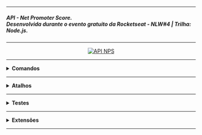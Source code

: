 <hr />

<h5>API - Net Promoter Score.<br />Desenvolvida durante o evento gratuito da Rocketseat - NLW#4 | Trilha: Node.js.</h5>

<hr />

<p align="center">
  <a href="#">
    <img 
         src="https://github.com/lucasrmagalhaes/API_NPS_NLW4-Node.js/blob/main/api/src/assets/img/project.jpg" 
         alt="API NPS" 
    />
  </a>
</p>

<hr />

<details>
    <summary><strong>Comandos</strong></summary>
    <br />
    <p>Comando utilizando durante o desenvolvimento.</p>
    <br />
    <pre>yarn init</pre>
    <pre>yarn add express</pre>
    <pre>yarn add @types/express -D</pre>
    <pre>yarn add typescript -D</pre>
    <pre>yarn tsc --init</pre>
    <pre>yarn add ts-node-dev -D</pre>
    <pre>yarn add typeorm reflect-metadata</pre>
    <pre>yarn add sqlite3</pre>
    <pre>yarn dev</pre>
    <pre>yarn typeorm</pre>
    <pre>npx typeorm migration:create -n CreateUsers</pre>
    <pre>yarn typeorm migration:run</pre>
    <pre>yarn typeorm migration:revert</pre>
    <pre>yarn add uuid</pre>
    <pre>yarn add @types/uuid -D</pre>
    <pre>npx typeorm migration:create -n CreateSurveys</pre>
    <pre>yarn add jest @types/jest -D</pre>
    <pre>npx jest --init</pre>
    <pre>yarn add ts-jest -D</pre>
    <pre>npm i --save-dev @types/jest</pre>
    <pre>npm i jest -D</pre>
    <pre>yarn add cross-env -D</pre>
    <pre>npm install supertest @types/supertest -D</pre>
    <pre>npx typeorm migration:create -n CreateSurveysUsers</pre>
    <pre>npm i nodemailer</pre>
    <pre>npm install handlebars</pre>
    <pre>yarn add yup</pre>
    <pre>yarn add express-async-errors</pre>
</details>

<hr />

<details>
    <summary><strong>Atalhos</strong></summary>
    <br />
    <p align="left">
        <ul>
            <li>Removendo os imports: Alt + Shift + O</li>
            <li>Renomear mais de uma linha: Ctrl + Shift + L</li>
        </ul>
    </p>
</details>

<hr />

<details>
    <summary><strong>Testes</strong></summary>
    <br />
    <p align="left">
        <strong>Testes Automatizados</strong> <br /><br />
        Testes Unitários <br /> <br />
        Testes de Integração <br />
        -> routes -> controller -> respository <br />
        <- repository <- controller <- response
    </p>
</details>

<hr />

<details>
    <summary><strong>Extensões</strong></summary>
    <br />
    <ul>
        <li>Omni</li>
        <li>Material Icon Theme</li>
        <li>Code Spell Checker</li>
        <li>Bracket Pair Colorizer</li>
    </ul>
</details>

<hr />
